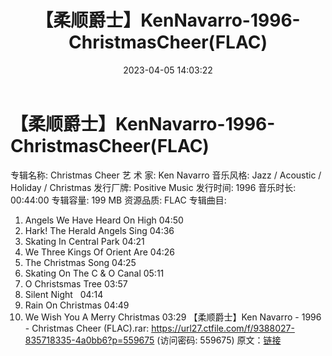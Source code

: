 ﻿---
title: 【柔顺爵士】KenNavarro-1996-ChristmasCheer(FLAC)
date: 2023-04-05 14:03:22
categories: 古典音乐、新世纪、纯音雅乐
tags: 纯音雅乐
---
# 【柔顺爵士】KenNavarro-1996-ChristmasCheer(FLAC)

专辑名称: Christmas Cheer
艺 术 家: Ken Navarro
音乐风格: Jazz / Acoustic / Holiday / Christmas
发行厂牌: Positive Music
发行时间: 1996
音乐时长: 00:44:00
专辑容量: 199 MB
资源品质: FLAC
专辑曲目:
01. Angels We Have Heard On High
04:50
02. Hark! The Herald Angels Sing
04:36
03. Skating In Central Park
04:21
04. We Three Kings Of Orient Are
04:26
05. The Christmas Song
04:25
06. Skating On The C & O Canal
05:11
07. O Christsmas Tree
03:57
08. Silent Night   04:14
09. Rain On Christmas
04:49
10. We Wish You A Merry Christmas
03:29
【柔顺爵士】Ken Navarro - 1996 - Christmas Cheer (FLAC).rar: https://url27.ctfile.com/f/9388027-835718335-4a0bb6?p=559675
(访问密码: 559675)
原文：[链接](https://blog.sina.com.cn/s/blog_1647c7e76010311b2.html)